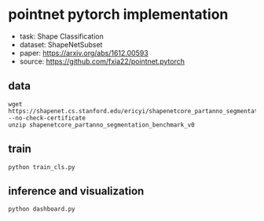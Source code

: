 # pointnet pytorch implementation
+ task: Shape Classification
+ dataset: ShapeNetSubset
+ paper: https://arxiv.org/abs/1612.00593
+ source: https://github.com/fxia22/pointnet.pytorch

## data
```
wget https://shapenet.cs.stanford.edu/ericyi/shapenetcore_partanno_segmentation_benchmark_v0.zip --no-check-certificate
unzip shapenetcore_partanno_segmentation_benchmark_v0
```

## train
```
python train_cls.py
```

## inference and visualization
```
python dashboard.py
```